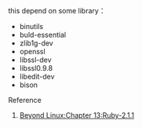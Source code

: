 this depend on some library：

* binutils
* buld-essential
* zlib1g-dev
* openssl
* libssl-dev
* libssl0.9.8
* libedit-dev
* bison

Reference
 
1. [Beyond Linux:Chapter 13:Ruby-2.1.1 ](http://www.linuxfromscratch.org/blfs/view/svn/general/ruby.html)
